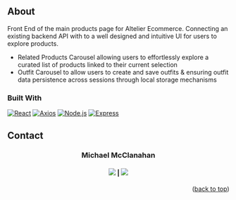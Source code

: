 ## About
Front End of the main products page for Altelier Ecommerce. 
Connecting an existing backend API with to a well designed and intuitive UI for users to explore products.
<ul>
  <li>
    Related Products Carousel allowing users to effortlessly explore a curated list of products linked to their current selection
  </li>
  <li>
    Outfit Carousel to allow users to create and save outfits & ensuring outfit data persistence across sessions through local storage mechanisms 
  </li>
</ul>

### Built With

[![React](https://img.shields.io/badge/React-%23000000.svg?style=for-the-badge&logo=react&logoColor)](https://react.dev/)
[![Axios](https://img.shields.io/badge/Axios-007ACC?style=for-the-badge&logo=axios&logoColor=white)](https://axios-http.com/)
[![Node.js](https://img.shields.io/badge/Node.js-339933?style=for-the-badge&logo=node.js&logoColor=white)](https://nodejs.org/en)
[![Express](https://img.shields.io/badge/Express-%23000000.svg?style=for-the-badge&logo=Express)](https://expressjs.com/)

## Contact

<h3 align='center'>Michael McClanahan</h3>
<h4 align='center'>
  <a href="https://www.linkedin.com/in/michael-mcclanahan-784763284/"><img src='https://img.shields.io/badge/LinkedIn-0077B5?style=for-the-badge&logo=linkedin&logoColor=white' /></a> |
  <a href="https://github.com/mmcclanahan"><img src="https://img.shields.io/badge/GitHub-181717?style=for-the-badge&logo=github&logoColor=white" /></a>
</h4>

 <p align="right">(<a href="#readme-top">back to top</a>)</p>
